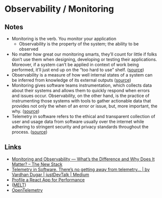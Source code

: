 # Observability / Monitoring

## Notes

- Monitoring is the verb. You monitor your application
  - Observability is the property of the system; the ability to be observed
- No matter how great our monitoring smarts, they’ll count for little if folks don’t use them when designing, developing or testing their applications. Moreover, if a system can’t be applied in context of work being performed, it’ll just end up on the “too hard to use” shelf. ([source](https://thenewstack.io/monitoring-and-observability-whats-the-difference-and-why-does-it-matter/#:~:text=No%20matter%20how%20great%20our%20monitoring%20smarts%2C%20they%E2%80%99ll%20count%20for%20little%20if%20folks%20don%E2%80%99t%20use%20them%20when%20designing%2C%20developing%20or%20testing%20their%20applications.%20Moreover%2C%20if%20a%20system%20can%E2%80%99t%20be%20applied%20in%20context%20of%20work%20being%20performed%2C%20it%E2%80%99ll%20just%20end%20up%20on%20the%20%E2%80%9Ctoo%20hard%20to%20use%E2%80%9D%20shelf.))
- Observability is a measure of how well internal states of a system can be inferred from knowledge of its external outputs ([source](https://en.wikipedia.org/wiki/Observability#:~:text=Observability%20is%20a%20measure%20of%20how%20well%20internal%20states%20of%20a%20system%20can%20be%20inferred%20from%20knowledge%20of%20its%20external%20outputs))
- Monitoring gives software teams instrumentation, which collects data about their systems and allows them to quickly respond when errors and issues occur. Observability, on the other hand, is the practice of instrumenting those systems with tools to gather actionable data that provides not only the when of an error or issue, but, more important, the why. ([source](https://newrelic.com/resources/ebooks/what-is-observability#:~:text=Monitoring%20gives%20software%20teams%20instrumentation%2C%20which%20collects%20data%20about%20their%20systems%20and%20allows%20them%20to%20quickly%20respond%20when%20errors%20and%20issues%20occur.%20Observability%2C%20on%20the%20other%20hand%2C%20is%20the%20practice%20of%20instrumenting%20those%20systems%20with%20tools%20to%20gather%20actionable%20data%20that%20provides%20not%20only%20the%20when%20of%20an%20error%20or%20issue%2C%20but%2C%20more%20important%2C%20the%20why.))
- Telemetry in software refers to the ethical and transparent collection of user and usage data from software usually over the internet while adhering to stringent security and privacy standards throughout the process. ([source](https://medium.com/justdevtalk/telemetry-in-software-7e2766a58cc0#:~:text=Telemetry%20in%20software%20refers%20to%20the%20ethical%20and%20transparent%20collection%20of%20user%20and%20usage%20data%20from%20software%20usually%20over%20the%20internet%20while%20adhering%20to%20stringent%20security%20and%20privacy%20standards%20throughout%20the%20process.))

## Links

- [Monitoring and Observability — What’s the Difference and Why Does It Matter? – The New Stack](https://thenewstack.io/monitoring-and-observability-whats-the-difference-and-why-does-it-matter/)
- [Telemetry in Software. There’s no getting away from telemetry… | by Vardhan Dugar | justDevTalk | Medium](https://medium.com/justdevtalk/telemetry-in-software-7e2766a58cc0)
- [Profile a React App for Performance](https://kentcdodds.com/blog/profile-a-react-app-for-performance)
- ([MELT](https://newrelic.com/resources/ebooks/what-is-observability#:~:text=M.E.L.T))
- [OpenTelemetry](https://opentelemetry.io/)
